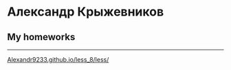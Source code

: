 # Александр Крыжевников
## My homeworks
______________________________
[Alexandr9233.github.io/less_8/less/](адрес "Урок 12")
